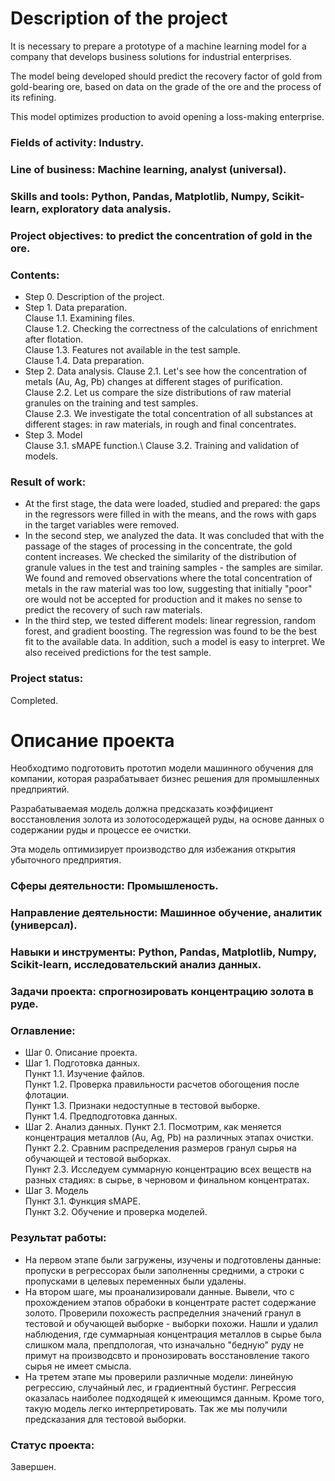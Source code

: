 # Description of the project
It is necessary to prepare a prototype of a machine learning model for a company that develops business solutions for industrial enterprises.

The model being developed should predict the recovery factor of gold from gold-bearing ore, based on data on the grade of the ore and the process of its refining.

This model optimizes production to avoid opening a loss-making enterprise.

### Fields of activity: Industry.
### Line of business: Machine learning, analyst (universal).
### Skills and tools: Python, Pandas, Matplotlib, Numpy, Scikit-learn, exploratory data analysis.
### Project objectives: to predict the concentration of gold in the ore.

### Contents:
- Step 0. Description of the project.
- Step 1. Data preparation.\
Clause 1.1. Examining files.\
Clause 1.2. Checking the correctness of the calculations of enrichment after flotation.\
Clause 1.3. Features not available in the test sample.\
Clause 1.4. Data preparation.
- Step 2. Data analysis.
Clause 2.1. Let's see how the concentration of metals (Au, Ag, Pb) changes at different stages of purification.\
Clause 2.2. Let us compare the size distributions of raw material granules on the training and test samples.\
Clause 2.3. We investigate the total concentration of all substances at different stages: in raw materials, in rough and final concentrates.
- Step 3. Model\
Clause 3.1. sMAPE function.\ 
Clause 3.2. Training and validation of models.

### Result of work:
- At the first stage, the data were loaded, studied and prepared: the gaps in the regressors were filled in with the means, and the rows with gaps in the target variables were removed.
- In the second step, we analyzed the data. It was concluded that with the passage of the stages of processing in the concentrate, the gold content increases. We checked the similarity of the distribution of granule values ​​in the test and training samples - the samples are similar. We found and removed observations where the total concentration of metals in the raw material was too low, suggesting that initially "poor" ore would not be accepted for production and it makes no sense to predict the recovery of such raw materials.
- In the third step, we tested different models: linear regression, random forest, and gradient boosting. The regression was found to be the best fit to the available data. In addition, such a model is easy to interpret. We also received predictions for the test sample.
### Project status:
Completed.

# Описание проекта
Необходтимо подготовить прототип модели машинного обучения для компании, которая разрабатывает бизнес решения для промышленных предприятий.

Разрабатываемая модель должна предсказать коэффициент восстановления золота из золотосодержащей руды, на основе данных о содержании руды и процессе ее очистки.

Эта модель оптимизирует производство для избежания открытия убыточного предприятия.

### Сферы деятельности: Промышленость.
### Направление деятельности: Машинное обучение, аналитик (универсал).
### Навыки и инструменты: Python, Pandas, Matplotlib, Numpy, Scikit-learn, исследовательский анализ данных.
### Задачи проекта: спрогнозировать концентрацию золота в руде.

### Оглавление:
- Шаг 0. Описание проекта.
- Шаг 1. Подготовка данных.\
Пункт 1.1. Изучение файлов.\
Пункт 1.2. Проверка правильности расчетов обогощения после флотации.\
Пункт 1.3. Признаки недоступные в тестовой выборке.\
Пункт 1.4. Предподготовка данных.
- Шаг 2. Анализ данных.
Пункт 2.1. Посмотрим, как меняется концентрация металлов (Au, Ag, Pb) на различных этапах очистки.\
Пункт 2.2. Сравним распределения размеров гранул сырья на обучающей и тестовой выборках.\
Пункт 2.3. Исследуем суммарную концентрацию всех веществ на разных стадиях: в сырье, в черновом и финальном концентратах.
- Шаг 3. Модель\
Пункт 3.1. Функция sMAPE.\
Пункт 3.2. Обучение и проверка моделей.

### Результат работы:
- На первом этапе были загружены, изучены и подготовлены данные: пропуски в регрессорах были заполненны средними, а строки с пропусками в целевых переменных были удалены.
- На втором шаге, мы проанализировали данные. Вывели, что с прохождением этапов обрабоки в концентрате растет содержание золото. Проверили похожесть распределния значений гранул в тестовой и обучающей выборке - выборки похожи. Нашли и удалил наблюдения, где суммарныая концентрация металлов в сырье была слишком мала, препдпологая, что изначально "бедную" руду не примут на производсвто и пронозировать восстановление такого сырья не имеет смысла.
- На третем этапе мы проверили различные модели: линейную регрессию, случайный лес, и градиентный бустинг. Регрессия оказалась наиболее подходящей к имеющимся данным. Кроме того, такую модель легко интерпретировать. Так же мы получили предсказания для тестовой выборки.
### Статус проекта:
Завершен.
